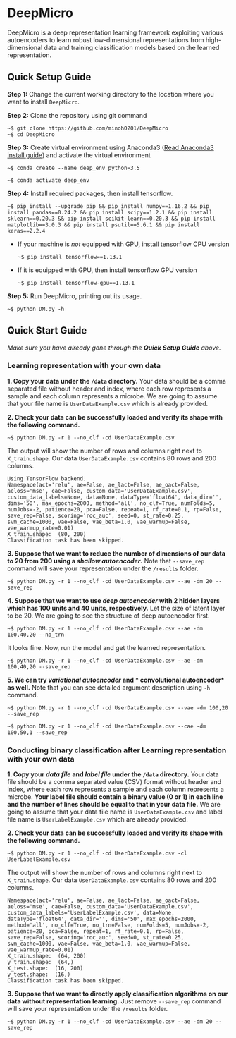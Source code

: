 # DeepMicro
DeepMicro is a deep representation learning framework exploiting various autoencoders to learn robust low-dimensional representations from high-dimensional data and training classification models based on the learned representation.

## Quick Setup Guide
**Step 1:** Change the current working directory to the location where you want to install `DeepMicro`.

**Step 2:** Clone the repository using git command
```
~$ git clone https://github.com/minoh0201/DeepMicro
~$ cd DeepMicro
```
**Step 3:** Create virtual environment using Anaconda3 ([Read Anaconda3 install guide](https://www.digitalocean.com/community/tutorials/how-to-install-anaconda-on-ubuntu-18-04-quickstart)) and activate the virtual environment
```
~$ conda create --name deep_env python=3.5
```
```
~$ conda activate deep_env
```
**Step 4:** Install required packages, then install tensorflow.
```
~$ pip install --upgrade pip && pip install numpy==1.16.2 && pip install pandas==0.24.2 && pip install scipy==1.2.1 && pip install sklearn==0.20.3 && pip install scikit-learn==0.20.3 && pip install matplotlib==3.0.3 && pip install psutil==5.6.1 && pip install keras==2.2.4
```
* If your machine is *not* equipped with GPU, install tensorflow CPU version 
  ```
  ~$ pip install tensorflow==1.13.1
  ```
* If it is equipped with GPU, then install tensorflow GPU version
  ```
  ~$ pip install tensorflow-gpu==1.13.1
  ```
**Step 5:** Run DeepMicro, printing out its usage.
```
~$ python DM.py -h
```

## Quick Start Guide
*Make sure you have already gone through the **Quick Setup Guide** above.*
### Learning representation with your own data
__1. Copy your data under the `/data` directory.__ Your data should be a comma separated file without header and index, where each row represents a sample and each column represents a microbe. We are going to assume that your file name is `UserDataExample.csv` which is already provided.

__2. Check your data can be successfully loaded and verify its shape with the following command.__
```
~$ python DM.py -r 1 --no_clf -cd UserDataExample.csv
```
The output will show the number of rows and columns right next to `X_train.shape`. Our data `UserDataExample.csv` contains 80 rows and 200 columns.
```
Using TensorFlow backend.
Namespace(act='relu', ae=False, ae_lact=False, ae_oact=False, aeloss='mse', cae=False, custom_data='UserDataExample.csv', custom_data_labels=None, data=None, dataType='float64', data_dir='', dims='50', max_epochs=2000, method='all', no_clf=True, numFolds=5, numJobs=-2, patience=20, pca=False, repeat=1, rf_rate=0.1, rp=False, save_rep=False, scoring='roc_auc', seed=0, st_rate=0.25, svm_cache=1000, vae=False, vae_beta=1.0, vae_warmup=False, vae_warmup_rate=0.01)
X_train.shape:  (80, 200)
Classification task has been skipped.
```
    
__3. Suppose that we want to reduce the number of dimensions of our data to 20 from 200 using a *shallow autoencoder*.__ Note that `--save_rep` command will save your representation under the `/results` folder.
```
~$ python DM.py -r 1 --no_clf -cd UserDataExample.csv --ae -dm 20 --save_rep
```
    
__4. Suppose that we want to use *deep autoencoder* with 2 hidden layers which has 100 units and 40 units, respectively.__ Let the size of latent layer to be 20. We are going to see the structure of deep autoencoder first.
```
~$ python DM.py -r 1 --no_clf -cd UserDataExample.csv --ae -dm 100,40,20 --no_trn
```
It looks fine. Now, run the model and get the learned representation.
```    
~$ python DM.py -r 1 --no_clf -cd UserDataExample.csv --ae -dm 100,40,20 --save_rep
```
__5. We can try *variational autoencoder* and * convolutional autoencoder* as well.__ Note that you can see detailed argument description using `-h` command.
```
~$ python DM.py -r 1 --no_clf -cd UserDataExample.csv --vae -dm 100,20 --save_rep
```
```
~$ python DM.py -r 1 --no_clf -cd UserDataExample.csv --cae -dm 100,50,1 --save_rep
```

### Conducting binary classification after Learning representation with your own data
__1. Copy your *data file* and *label file* under the `/data` directory.__ Your data file should be a comma separated value (CSV) format without header and index, where each row represents a sample and each column represents a microbe. __Your label file should contain a binary value (0 or 1) in each line and the number of lines should be equal to that in your data file.__ We are going to assume that your data file name is `UserDataExample.csv` and label file name is `UserLabelExample.csv` which are already provided.

__2. Check your data can be successfully loaded and verify its shape with the following command.__
```
~$ python DM.py -r 1 --no_clf -cd UserDataExample.csv -cl UserLabelExample.csv
```
The output will show the number of rows and columns right next to `X_train.shape`. Our data `UserDataExample.csv` contains 80 rows and 200 columns.
```
Namespace(act='relu', ae=False, ae_lact=False, ae_oact=False, aeloss='mse', cae=False, custom_data='UserDataExample.csv', custom_data_labels='UserLabelExample.csv', data=None, dataType='float64', data_dir='', dims='50', max_epochs=2000, method='all', no_clf=True, no_trn=False, numFolds=5, numJobs=-2, patience=20, pca=False, repeat=1, rf_rate=0.1, rp=False, save_rep=False, scoring='roc_auc', seed=0, st_rate=0.25, svm_cache=1000, vae=False, vae_beta=1.0, vae_warmup=False, vae_warmup_rate=0.01)
X_train.shape:  (64, 200)
y_train.shape:  (64,)
X_test.shape:  (16, 200)
y_test.shape:  (16,)
Classification task has been skipped.
```

__3. Suppose that we want to directly apply classification algorithms on our data without representation learning.__  Just remove `--save_rep` command will save your representation under the `/results` folder.
```
~$ python DM.py -r 1 --no_clf -cd UserDataExample.csv --ae -dm 20 --save_rep
```
